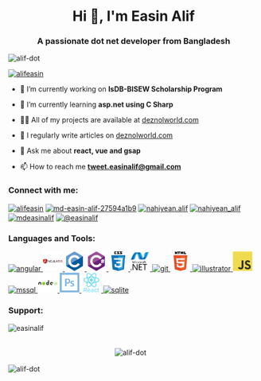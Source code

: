 <h1 align="center">Hi 👋, I'm Easin Alif</h1>
<h3 align="center">A passionate dot net developer from Bangladesh</h3>


<p align="left"> <img src="https://komarev.com/ghpvc/?username=alif-dot&label=Profile%20views&color=0e75b6&style=flat" alt="alif-dot" /> </p>


<p align="left"> <a href="https://twitter.com/alifeasin" target="blank"><img src="https://img.shields.io/twitter/follow/alifeasin?logo=twitter&style=for-the-badge" alt="alifeasin" /></a> </p>


- 🔭 I’m currently working on **IsDB-BISEW Scholarship Program**


- 🌱 I’m currently learning **asp.net using C Sharp**


- 👨‍💻 All of my projects are available at [deznolworld.com](deznolworld.com)


- 📝 I regularly write articles on [deznolworld.com](deznolworld.com)


- 💬 Ask me about **react, vue and gsap**


- 📫 How to reach me **tweet.easinalif@gmail.com**


<h3 align="left">Connect with me:</h3>
<p align="left">
<a href="https://twitter.com/alifeasin" target="blank"><img align="center" src="https://raw.githubusercontent.com/rahuldkjain/github-profile-readme-generator/master/src/images/icons/Social/twitter.svg" alt="alifeasin" height="30" width="40" /></a>
<a href="https://linkedin.com/in/md-easin-alif-27594a1b9" target="blank"><img align="center" src="https://raw.githubusercontent.com/rahuldkjain/github-profile-readme-generator/master/src/images/icons/Social/linked-in-alt.svg" alt="md-easin-alif-27594a1b9" height="30" width="40" /></a>
<a href="https://fb.com/nahiyean.alif" target="blank"><img align="center" src="https://raw.githubusercontent.com/rahuldkjain/github-profile-readme-generator/master/src/images/icons/Social/facebook.svg" alt="nahiyean.alif" height="30" width="40" /></a>
<a href="https://instagram.com/nahiyean_alif" target="blank"><img align="center" src="https://raw.githubusercontent.com/rahuldkjain/github-profile-readme-generator/master/src/images/icons/Social/instagram.svg" alt="nahiyean_alif" height="30" width="40" /></a>
<a href="https://www.behance.net/mdeasinalif" target="blank"><img align="center" src="https://raw.githubusercontent.com/rahuldkjain/github-profile-readme-generator/master/src/images/icons/Social/behance.svg" alt="mdeasinalif" height="30" width="40" /></a>
<a href="https://medium.com/@easinalif" target="blank"><img align="center" src="https://raw.githubusercontent.com/rahuldkjain/github-profile-readme-generator/master/src/images/icons/Social/medium.svg" alt="@easinalif" height="30" width="40" /></a>
</p>


<h3 align="left">Languages and Tools:</h3>
<p align="left"> <a href="https://angular.io" target="_blank" rel="noreferrer"> <img src="https://angular.io/assets/images/logos/angular/angular.svg" alt="angular" width="40" height="40"/> </a> <a href="https://angular.io" target="_blank" rel="noreferrer"> <img src="https://raw.githubusercontent.com/devicons/devicon/master/icons/angularjs/angularjs-original-wordmark.svg" alt="angularjs" width="40" height="40"/> </a> <a href="https://www.cprogramming.com/" target="_blank" rel="noreferrer"> <img src="https://raw.githubusercontent.com/devicons/devicon/master/icons/c/c-original.svg" alt="c" width="40" height="40"/> </a> <a href="https://www.w3schools.com/cs/" target="_blank" rel="noreferrer"> <img src="https://raw.githubusercontent.com/devicons/devicon/master/icons/csharp/csharp-original.svg" alt="csharp" width="40" height="40"/> </a> <a href="https://www.w3schools.com/css/" target="_blank" rel="noreferrer"> <img src="https://raw.githubusercontent.com/devicons/devicon/master/icons/css3/css3-original-wordmark.svg" alt="css3" width="40" height="40"/> </a> <a href="https://dotnet.microsoft.com/" target="_blank" rel="noreferrer"> <img src="https://raw.githubusercontent.com/devicons/devicon/master/icons/dot-net/dot-net-original-wordmark.svg" alt="dotnet" width="40" height="40"/> </a> <a href="https://git-scm.com/" target="_blank" rel="noreferrer"> <img src="https://www.vectorlogo.zone/logos/git-scm/git-scm-icon.svg" alt="git" width="40" height="40"/> </a> <a href="https://www.w3.org/html/" target="_blank" rel="noreferrer"> <img src="https://raw.githubusercontent.com/devicons/devicon/master/icons/html5/html5-original-wordmark.svg" alt="html5" width="40" height="40"/> </a> <a href="https://www.adobe.com/in/products/illustrator.html" target="_blank" rel="noreferrer"> <img src="https://www.vectorlogo.zone/logos/adobe_illustrator/adobe_illustrator-icon.svg" alt="illustrator" width="40" height="40"/> </a> <a href="https://developer.mozilla.org/en-US/docs/Web/JavaScript" target="_blank" rel="noreferrer"> <img src="https://raw.githubusercontent.com/devicons/devicon/master/icons/javascript/javascript-original.svg" alt="javascript" width="40" height="40"/> </a> <a href="https://www.microsoft.com/en-us/sql-server" target="_blank" rel="noreferrer"> <img src="https://www.svgrepo.com/show/303229/microsoft-sql-server-logo.svg" alt="mssql" width="40" height="40"/> </a> <a href="https://nodejs.org" target="_blank" rel="noreferrer"> <img src="https://raw.githubusercontent.com/devicons/devicon/master/icons/nodejs/nodejs-original-wordmark.svg" alt="nodejs" width="40" height="40"/> </a> <a href="https://www.photoshop.com/en" target="_blank" rel="noreferrer"> <img src="https://raw.githubusercontent.com/devicons/devicon/master/icons/photoshop/photoshop-line.svg" alt="photoshop" width="40" height="40"/> </a> <a href="https://reactjs.org/" target="_blank" rel="noreferrer"> <img src="https://raw.githubusercontent.com/devicons/devicon/master/icons/react/react-original-wordmark.svg" alt="react" width="40" height="40"/> </a> <a href="https://www.sqlite.org/" target="_blank" rel="noreferrer"> <img src="https://www.vectorlogo.zone/logos/sqlite/sqlite-icon.svg" alt="sqlite" width="40" height="40"/> </a> </p>


<h3 align="left">Support:</h3>
<p><a href="https://ko-fi.com/easinalif"> <img align="left" src="https://cdn.ko-fi.com/cdn/kofi3.png?v=3" height="50" width="210" alt="easinalif" /></a></p><br><br>


<p>&nbsp;<img align="center" src="https://github-readme-stats.vercel.app/api?username=alif-dot&show_icons=true&locale=en" alt="alif-dot" /></p>


<p><img align="center" src="https://github-readme-streak-stats.herokuapp.com/?user=alif-dot&" alt="alif-dot" /></p>



